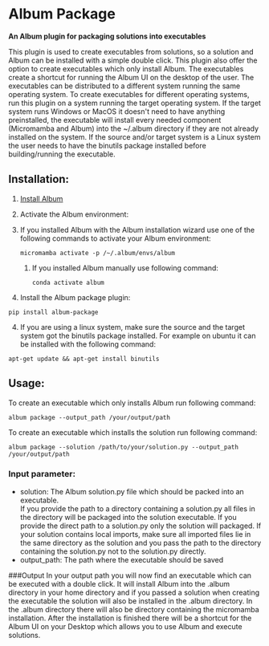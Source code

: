 # Album Package
**An Album plugin for packaging solutions into executables**

This plugin is used to create executables from solutions, so a solution and Album can be installed with a simple
double click. This plugin also offer the option to create executables which only install Album. 
The executables create a shortcut for running the Album UI on the desktop of the user.
The executables can be distributed to a different system running the same operating system.
To create executables for different operating systems, run this plugin on a system running the target operating system.
If the target system runs Windows or MacOS it doesn't need to have anything preinstalled, the executable will install every 
needed component (Micromamba and Album) into the ~/.album directory if they are not already
installed on the system. If the source and/or target system is a Linux system the user needs to have the binutils package installed 
before building/running the executable.


## Installation:
1. [Install Album](https://docs.album.solutions/en/latest/installation-instructions.html#)
2. Activate the Album environment:

3. If you installed Album with the Album installation wizard use one of the following commands to activate your 
Album environment:
      ```
      micromamba activate -p /~/.album/envs/album
      ```
   1. If you installed Album manually use following command:
      ```
      conda activate album
      ```
    

3. Install the Album package plugin:
```
pip install album-package
```
4. If you are using a linux system, make sure the source and the target system got the binutils package installed.
For example on ubuntu it can be installed with the following command:
```
apt-get update && apt-get install binutils
```

## Usage:
To create an executable which only installs Album run following command:
```
album package --output_path /your/output/path
```
To create an executable which installs the solution run following command:
```
album package --solution /path/to/your/solution.py --output_path /your/output/path
```

### Input parameter:
- solution: The Album solution.py file which should be packed into an executable. <br>
  If you provide the path to a directory containing a solution.py all files in the directory will be
  packaged into the solution executable. If you provide the direct path to a solution.py only the solution will
  packaged. If your solution contains local imports, make sure all imported files lie in the same directory as the solution
  and you pass the path to the directory containing the solution.py not to the solution.py directly.
- output_path: The path where the executable should be saved

###Output
In your output path you will now find an executable which can be executed with a double click. It will install Album
into the .album directory in your home directory and if you passed a solution when creating the executable the solution 
will also be installed in the .album directory. In the .album directory there will also be directory containing the
micromamba installation. After the installation is finished there will be a shortcut for the Album UI on your Desktop 
which allows you to use Album and execute solutions.